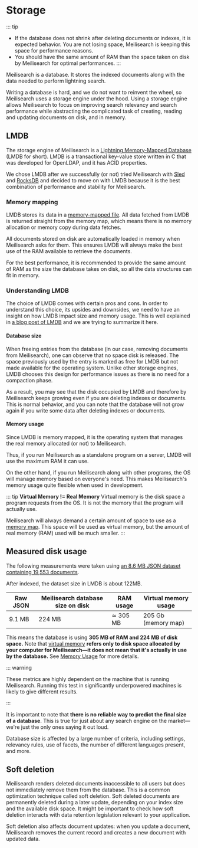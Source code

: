 # Storage

::: tip

- If the database does not shrink after deleting documents or indexes, it is expected behavior. You are not losing space, Meilisearch is keeping this space for performance reasons.
- You should have the same amount of RAM than the space taken on disk by Meilisearch for optimal performances.
  :::

Meilisearch is a database. It stores the indexed documents along with the data needed to perform lightning search.

Writing a database is hard, and we do not want to reinvent the wheel, so Meilisearch uses a storage engine under the hood. Using a storage engine allows Meilisearch to focus on improving search relevancy and search performance while abstracting the complicated task of creating, reading and updating documents on disk, and in memory.

## LMDB

The storage engine of Meilisearch is a [Lightning Memory-Mapped Database](http://www.lmdb.tech/doc/) (LMDB for short). LMDB is a transactional key-value store written in C that was developed for OpenLDAP, and it has ACID properties.

We chose LMDB after we successfully (or not) tried Meilisearch with [Sled](https://github.com/spacejam/sled) and [RocksDB](https://rocksdb.org/) and decided to move on with LMDB because it is the best combination of performance and stability for Meilisearch.

### Memory mapping

LMDB stores its data in a [memory-mapped file](https://en.wikipedia.org/wiki/Memory-mapped_file). All data fetched from LMDB is returned straight from the memory map, which means there is no memory allocation or memory copy during data fetches.

All documents stored on disk are automatically loaded in memory when Meilisearch asks for them. This ensures LMDB will always make the best use of the RAM available to retrieve the documents.

For the best performance, it is recommended to provide the same amount of RAM as the size the database takes on disk, so all the data structures can fit in memory.

### Understanding LMDB

The choice of LMDB comes with certain pros and cons. In order to understand this choice, its upsides and downsides, we need to have an insight on how LMDB impact size and memory usage. This is well explained in [a blog post of LMDB](https://web.archive.org/web/20210412154001/https://symas.com/understanding-lmdb-database-file-sizes-and-memory-utilization/) and we are trying to summarize it here.

#### Database size

When freeing entries from the database (in our case, removing documents from Meilisearch), one can observe that no space disk is released. The space previously used by the entry is marked as free for LMDB but not made available for the operating system.
Unlike other storage engines, LMDB chooses this design for performance issues as there is no need for a compaction phase.

As a result, you may see that the disk occupied by LMDB and therefore by Meilisearch keeps growing even if you are deleting indexes or documents. This is normal behavior, and you can note that the database will not grow again if you write some data after deleting indexes or documents.

#### Memory usage

Since LMDB is memory mapped, it is the operating system that manages the real memory allocated (or not) to Meilisearch.

Thus, if you run Meilisearch as a standalone program on a server, LMDB will use the maximum RAM it can use.

On the other hand, if you run Meilisearch along with other programs, the OS will manage memory based on everyone's need. This makes Meilisearch's memory usage quite flexible when used in development.

::: tip
**Virtual Memory != Real Memory**
Virtual memory is the disk space a program requests from the OS. It is not the memory that the program will actually use.

Meilisearch will always demand a certain amount of space to use as a [memory map](#memory-mapping). This space will be used as virtual memory, but the amount of real memory (RAM) used will be much smaller.
:::

## Measured disk usage

The following measurements were taken using <a id="downloadMovie" href="/movies.json" download="movies.json">an 8.6 MB JSON dataset containing 19,553 documents</a>.

After indexed, the dataset size in LMDB is about 122MB.

| Raw JSON | Meilisearch database size on disk | RAM usage | Virtual memory usage |
| -------- | --------------------------------- | -------------------- | ------------------- |
| 9.1 MB   | 224 MB                            | ≃ 305 MB             | 205 Gb (memory map) |

This means the database is using **305 MB of RAM and 224 MB of disk space.** Note that [virtual memory](https://www.enterprisestorageforum.com/hardware/virtual-memory/) **refers only to disk space allocated by your computer for Meilisearch—it does not mean that it's actually in use by the database.** See [Memory Usage](#memory-usage) for more details.

::: warning

These metrics are highly dependent on the machine that is running Meilisearch. Running this test in significantly underpowered machines is likely to give different results.

:::

It is important to note that **there is no reliable way to predict the final size of a database**. This is true for just about any search engine on the market—we're just the only ones saying it out loud.

Database size is affected by a large number of criteria, including settings, relevancy rules, use of facets, the number of different languages present, and more.

## Soft deletion

Meilisearch renders deleted documents inaccessible to all users but does not immediately remove them from the database. This is a common optimization technique called soft deletion. Soft deleted documents are permanently deleted during a later update, depending on your index size and the available disk space. It might be important to check how soft deletion interacts with data retention legislation relevant to your application.

Soft deletion also affects document updates: when you update a document, Meilisearch removes the current record and creates a new document with updated data.
